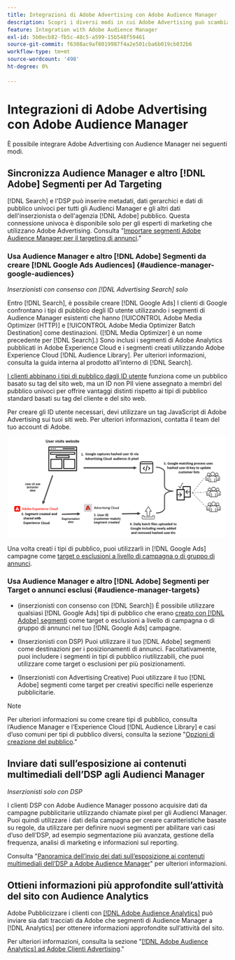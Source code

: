 ```yaml
---
title: Integrazioni di Adobe Advertising con Adobe Audience Manager
description: Scopri i diversi modi in cui Adobe Advertising può scambiare dati con Adobe Audience Manager.
feature: Integration with Adobe Audience Manager
exl-id: 5b0ecb82-fb5c-48c5-a599-15b548f59461
source-git-commit: f6308ac9af8019987f4a2e501cba6b019cb032b6
workflow-type: tm+mt
source-wordcount: '498'
ht-degree: 0%

---
```


# Integrazioni di Adobe Advertising con Adobe Audience Manager

È possibile integrare Adobe Advertising con Audience Manager nei seguenti modi.

## Sincronizza Audience Manager e altro [!DNL Adobe] Segmenti per Ad Targeting

[!DNL Search] e l&#39;DSP può inserire metadati, dati gerarchici e dati di pubblico univoci per tutti gli Audienci Manager e gli altri dati dell&#39;inserzionista o dell&#39;agenzia [!DNL Adobe] pubblico. Questa connessione univoca è disponibile solo per gli esperti di marketing che utilizzano Adobe Advertising. Consulta &quot;[Importare segmenti Adobe Audience Manager per il targeting di annunci](/help/integrations/audience-manager/import-audiences.md).&quot;

### Usa Audience Manager e altro [!DNL Adobe] Segmenti da creare [!DNL Google Ads Audiences] {#audience-manager-google-audiences}

*Inserzionisti con consenso con [!DNL Advertising Search] solo*

Entro [!DNL Search], è possibile creare [!DNL Google Ads] I clienti di Google confrontano i tipi di pubblico degli ID utente utilizzando i segmenti di Audience Manager esistenti che hanno [!UICONTROL Adobe Media Optimizer (HTTP)] e [!UICONTROL Adobe Media Optimizer Batch Destination] come destinazioni. ([!DNL Media Optimizer] è un nome precedente per [!DNL Search].) Sono inclusi i segmenti di Adobe Analytics pubblicati in Adobe Experience Cloud e i segmenti creati utilizzando Adobe Experience Cloud [!DNL Audience Library]. Per ulteriori informazioni, consulta la guida interna al prodotto all’interno di [!DNL Search].

[I clienti abbinano i tipi di pubblico dagli ID utente](https://support.google.com/google-ads/answer/9199250) funziona come un pubblico basato su tag del sito web, ma un ID non PII viene assegnato a membri del pubblico univoci per offrire vantaggi distinti rispetto ai tipi di pubblico standard basati su tag del cliente e del sito web.

Per creare gli ID utente necessari, devi utilizzare un tag JavaScript di Adobe Advertising <!-- with a user ID parameter -->sui tuoi siti web. Per ulteriori informazioni, contatta il team del tuo account di Adobe.

![processo di creazione del segmento](/help/integrations/assets/ad_search_user_id_pic.png)

Una volta creati i tipi di pubblico, puoi utilizzarli in [!DNL Google Ads] campagne come [target o esclusioni a livello di campagna o di gruppo di annunci](#audience-manager-targets).

### Usa Audience Manager e altro [!DNL Adobe] Segmenti per Target o annunci esclusi {#audience-manager-targets}

* (inserzionisti con consenso con [!DNL Search]) È possibile utilizzare qualsiasi [!DNL Google Ads] tipi di pubblico che erano [creato con [!DNL Adobe] segmenti](#audience-manager-google-audiences) come target o esclusioni a livello di campagna o di gruppo di annunci nel tuo [!DNL Google Ads] campagne.

* (Inserzionisti con DSP) Puoi utilizzare il tuo [!DNL Adobe] segmenti come destinazioni per i posizionamenti di annunci. Facoltativamente, puoi includere i segmenti in tipi di pubblico riutilizzabili, che puoi utilizzare come target o esclusioni per più posizionamenti.

* (Inserzionisti con Advertising Creative) Puoi utilizzare il tuo [!DNL Adobe] segmenti come target per creativi specifici nelle esperienze pubblicitarie.

>[!NOTE]
>
>Per ulteriori informazioni su come creare tipi di pubblico, consulta l’Audience Manager e l’Experience Cloud [!DNL Audience Library] e casi d’uso comuni per tipi di pubblico diversi, consulta la sezione &quot;[Opzioni di creazione del pubblico](https://experienceleague.adobe.com/docs/experience-cloud-kcs/kbarticles/KA-16471.html).&quot;

## Inviare dati sull’esposizione ai contenuti multimediali dell’DSP agli Audienci Manager

*Inserzionisti solo con DSP*

I clienti DSP con Adobe Audience Manager possono acquisire dati da campagne pubblicitarie utilizzando chiamate pixel per gli Audienci Manager. Puoi quindi utilizzare i dati della campagna per creare caratteristiche basate su regole, da utilizzare per definire nuovi segmenti per abilitare vari casi d’uso dell’DSP, ad esempio segmentazione più avanzata, gestione della frequenza, analisi di marketing e informazioni sul reporting.

Consulta &quot;[Panoramica dell’invio dei dati sull’esposizione ai contenuti multimediali dell’DSP a Adobe Audience Manager](/help/integrations/audience-manager/media-data-integration/overview.md)&quot; per ulteriori informazioni.

## Ottieni informazioni più approfondite sull’attività del sito con Audience Analytics

Adobe Pubblicizzare i clienti con [[!DNL Adobe Audience Analytics]](https://experienceleague.adobe.com/docs/analytics/integration/audience-analytics/mc-audiences-aam.html) può inviare sia dati tracciati da Adobe che segmenti di Audience Manager a [!DNL Analytics] per ottenere informazioni approfondite sull’attività del sito.

Per ulteriori informazioni, consulta la sezione &quot;[[!DNL Adobe Audience Analytics] ad Adobe Clienti Advertising](/help/integrations/audience-manager/audience-analytics.md).&quot;
